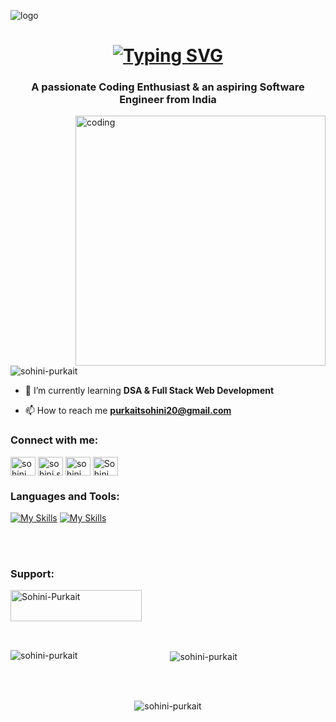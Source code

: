 ![logo](https://user-images.githubusercontent.com/74038190/241765440-80728820-e06b-4f96-9c9e-9df46f0cc0a5.gif)

<h1 align="center">
<a href="https://git.io/typing-svg"><img src="https://readme-typing-svg.demolab.com?font=Fira+Code&weight=700&size=23&pause=1000&color=A143F7&background=FCF8F700&center=true&vCenter=true&random=false&width=437&height=57&lines=Hello!++%F0%9F%91%8B+I+am+Sohini+Purkait" alt="Typing SVG" /></a>
</h1>

<h3 align="center">A passionate Coding Enthusiast & an aspiring Software Engineer from India</h3>
<img align="right" alt="coding" width="400" src="https://user-images.githubusercontent.com/74038190/249570803-02293768-9242-47e1-bf8f-d084ba0a2d1d.gif">

<p align="left"> <img src="https://komarev.com/ghpvc/?username=sohini-purkait&label=Profile%20views&color=0e75b6&style=flat" alt="sohini-purkait" /> </p>

- 🌱 I’m currently learning **DSA & Full Stack Web Development**

- 📫 How to reach me **purkaitsohini20@gmail.com**

<h3 align="left">Connect with me:</h3>
<p align="left">
<a href="https://linkedin.com/in/sohini purkait" target="blank"><img align="center" src="https://raw.githubusercontent.com/rahuldkjain/github-profile-readme-generator/master/src/images/icons/Social/linked-in-alt.svg" alt="sohini purkait" height="30" width="40" /></a>
<a href="https://instagram.com/sohini.supernova" target="blank"><img align="center" src="https://raw.githubusercontent.com/rahuldkjain/github-profile-readme-generator/master/src/images/icons/Social/instagram.svg" alt="sohini.supernova" height="30" width="40" /></a>
<a href="https://www.leetcode.com/sohini_purkait" target="blank"><img align="center" src="https://raw.githubusercontent.com/rahuldkjain/github-profile-readme-generator/master/src/images/icons/Social/leet-code.svg" alt="sohini_purkait" height="30" width="40" /></a>
<a href="https://discord.gg/Sohini_Purkait#6409" target="blank"><img align="center" src="https://raw.githubusercontent.com/rahuldkjain/github-profile-readme-generator/master/src/images/icons/Social/discord.svg" alt="Sohini_Purkait#6409" height="30" width="40" /></a>
</p>

<h3 align="left">Languages and Tools:</h3>

[![My Skills](https://skillicons.dev/icons?i=c,cpp,python,java,git,github,mysql,figma)](https://skillicons.dev)
[![My Skills](https://skillicons.dev/icons?i=html,css,js,bootstrap,tailwindcss,react,django,nodejs)](https://skillicons.dev)

<br></br>

<h3 align="left">Support:</h3>

<p><a href="https://ko-fi.com/Sohini-Purkait"> <img align="left" src="https://cdn.ko-fi.com/cdn/kofi3.png?v=3" height="50" width="210" alt="Sohini-Purkait" /></a></p>
<br><br>

<br></br>

<p align="center"><img align="left" src="https://github-readme-stats.vercel.app/api/top-langs?username=sohini-purkait&show_icons=true&locale=en&layout=compact" alt="sohini-purkait" /></p>

<p align="center">&nbsp;<img align="center" src="https://github-readme-stats.vercel.app/api?username=sohini-purkait&show_icons=true&locale=en" alt="sohini-purkait" /></p>
<br></br>
<p align="center"><img align="center" src="https://github-readme-streak-stats.herokuapp.com/?user=sohini-purkait&" alt="sohini-purkait" /></p>
